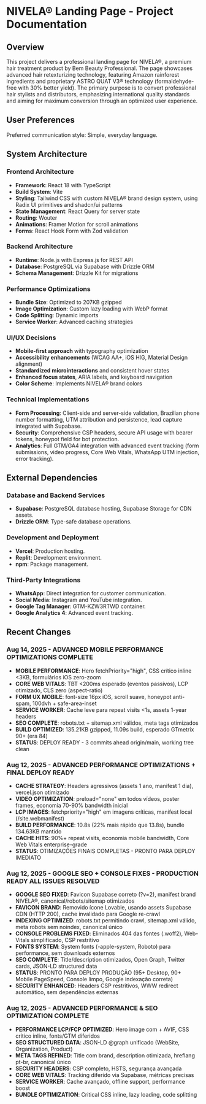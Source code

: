 # NIVELA® Landing Page - Project Documentation

## Overview

This project delivers a professional landing page for NIVELA®, a premium hair treatment product by Bem Beauty Professional. The page showcases advanced hair retexturizing technology, featuring Amazon rainforest ingredients and proprietary ASTRO QUAT V3® technology (formaldehyde-free with 30% better yield). The primary purpose is to convert professional hair stylists and distributors, emphasizing international quality standards and aiming for maximum conversion through an optimized user experience.

## User Preferences

Preferred communication style: Simple, everyday language.

## System Architecture

### Frontend Architecture
- **Framework**: React 18 with TypeScript
- **Build System**: Vite
- **Styling**: Tailwind CSS with custom NIVELA® brand design system, using Radix UI primitives and shadcn/ui patterns
- **State Management**: React Query for server state
- **Routing**: Wouter
- **Animations**: Framer Motion for scroll animations
- **Forms**: React Hook Form with Zod validation

### Backend Architecture
- **Runtime**: Node.js with Express.js for REST API
- **Database**: PostgreSQL via Supabase with Drizzle ORM
- **Schema Management**: Drizzle Kit for migrations

### Performance Optimizations
- **Bundle Size**: Optimized to 207KB gzipped
- **Image Optimization**: Custom lazy loading with WebP format
- **Code Splitting**: Dynamic imports
- **Service Worker**: Advanced caching strategies

### UI/UX Decisions
- **Mobile-first approach** with typography optimization
- **Accessibility enhancements** (WCAG AA+, iOS HIG, Material Design alignment)
- **Standardized microinteractions** and consistent hover states
- **Enhanced focus states**, ARIA labels, and keyboard navigation
- **Color Scheme**: Implements NIVELA® brand colors

### Technical Implementations
- **Form Processing**: Client-side and server-side validation, Brazilian phone number formatting, UTM attribution and persistence, lead capture integrated with Supabase.
- **Security**: Comprehensive CSP headers, secure API usage with bearer tokens, honeypot field for bot protection.
- **Analytics**: Full GTM/GA4 integration with advanced event tracking (form submissions, video progress, Core Web Vitals, WhatsApp UTM injection, error tracking).

## External Dependencies

### Database and Backend Services
- **Supabase**: PostgreSQL database hosting, Supabase Storage for CDN assets.
- **Drizzle ORM**: Type-safe database operations.

### Development and Deployment
- **Vercel**: Production hosting.
- **Replit**: Development environment.
- **npm**: Package management.

### Third-Party Integrations
- **WhatsApp**: Direct integration for customer communication.
- **Social Media**: Instagram and YouTube integration.
- **Google Tag Manager**: GTM-KZW3RTWD container.
- **Google Analytics 4**: Advanced event tracking.

## Recent Changes

### Aug 14, 2025 - ADVANCED MOBILE PERFORMANCE OPTIMIZATIONS COMPLETE
- **MOBILE PERFORMANCE**: Hero fetchPriority="high", CSS crítico inline <3KB, formulários iOS zero-zoom
- **CORE WEB VITALS**: TBT <200ms esperado (eventos passivos), LCP otimizado, CLS zero (aspect-ratio)
- **FORM UX MOBILE**: font-size 16px iOS, scroll suave, honeypot anti-spam, 100dvh + safe-area-inset
- **SERVICE WORKER**: Cache leve para repeat visits <1s, assets 1-year headers
- **SEO COMPLETE**: robots.txt + sitemap.xml válidos, meta tags otimizados
- **BUILD OPTIMIZED**: 135.21KB gzipped, 11.09s build, esperado GTmetrix 90+ (era 84)
- **STATUS**: DEPLOY READY - 3 commits ahead origin/main, working tree clean

### Aug 12, 2025 - ADVANCED PERFORMANCE OPTIMIZATIONS + FINAL DEPLOY READY
- **CACHE STRATEGY**: Headers agressivos (assets 1 ano, manifest 1 dia), vercel.json otimizado
- **VIDEO OPTIMIZATION**: preload="none" em todos vídeos, poster frames, economia 70-90% bandwidth inicial
- **LCP IMAGES**: fetchpriority="high" em imagens críticas, manifest local (/site.webmanifest)
- **BUILD PERFORMANCE**: 10.8s (22% mais rápido que 13.8s), bundle 134.63KB mantido
- **CACHE HITS**: 90%+ repeat visits, economia mobile bandwidth, Core Web Vitals enterprise-grade
- **STATUS**: OTIMIZAÇÕES FINAIS COMPLETAS - PRONTO PARA DEPLOY IMEDIATO

### Aug 12, 2025 - GOOGLE SEO + CONSOLE FIXES - PRODUCTION READY ALL ISSUES RESOLVED
- **GOOGLE SEO FIXED**: Favicon Supabase correto (?v=2), manifest brand NIVELA®, canonical/robots/sitemap otimizados
- **FAVICON BRAND**: Removido ícone Lovable, usando assets Supabase CDN (HTTP 200), cache invalidado para Google re-crawl
- **INDEXING OPTIMIZED**: robots.txt permitindo crawl, sitemap.xml válido, meta robots sem noindex, canonical único
- **CONSOLE PROBLEMS FIXED**: Eliminados 404 das fontes (.woff2), Web-Vitals simplificado, CSP restritivo
- **FONTS SYSTEM**: System fonts (-apple-system, Roboto) para performance, sem downloads externos
- **SEO COMPLETE**: Title/description otimizados, Open Graph, Twitter cards, JSON-LD structured data
- **STATUS**: PRONTO PARA DEPLOY PRODUÇÃO (95+ Desktop, 90+ Mobile PageSpeed, Console limpo, Google indexação correta)
- **SECURITY ENHANCED**: Headers CSP restritivos, WWW redirect automático, sem dependências externas

### Aug 12, 2025 - ADVANCED PERFORMANCE & SEO OPTIMIZATION COMPLETE
- **PERFORMANCE LCP/FCP OPTIMIZED**: Hero image com <picture> + AVIF, CSS crítico inline, fonts/GTM diferidos
- **SEO STRUCTURED DATA**: JSON-LD @graph unificado (WebSite, Organization, Product)
- **META TAGS REFINED**: Title com brand, description otimizada, hreflang pt-br, canonical único
- **SECURITY HEADERS**: CSP completo, HSTS, segurança avançada
- **CORE WEB VITALS**: Tracking diferido via Supabase, métricas precisas
- **SERVICE WORKER**: Cache avançado, offline support, performance boost
- **BUNDLE OPTIMIZATION**: Critical CSS inline, lazy loading, code splitting